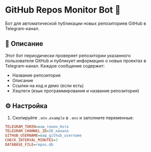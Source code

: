 # GitHub Repos Monitor Bot 🤖

Бот для автоматической публикации новых репозиториев GitHub в Telegram-канал.

## 📝 Описание

Этот бот периодически проверяет репозитории указанного пользователя GitHub и публикует информацию о новых проектах в Telegram-канал. Каждое сообщение содержит:
- Название репозитория
- Описание
- Ссылки на код и демо (если есть)
- Хэштеги (язык программирования и название репозитория)

## ⚙️ Настройка

1. Скопируйте `.env.example` в `.env` и заполните переменные:
```ini
TELEGRAM_TOKEN=ваш_токен_бота
TELEGRAM_CHANNEL_ID=ID_канала
GITHUB_USERNAME=ваш_github_username
CHECK_INTERVAL_MINUTES=3  
DATABASE_FILE=repos.db    